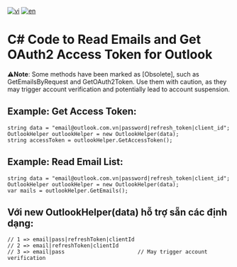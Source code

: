 [![vi](https://img.shields.io/badge/Ng%C3%B4n%20ng%E1%BB%AF-Ti%E1%BA%BFng%20Vi%E1%BB%87t-red.svg)](https://github.com/ngochoaitn/little-things/read-email-outlook/CSharp/blob/main/README.md)
[![en](https://img.shields.io/badge/Language-English-blue.svg)](https://github.com/ngochoaitn/little-things/read-email-outlook/CSharp/blob/main/README.en.md)

# C# Code to Read Emails and Get OAuth2 Access Token for Outlook
⚠️**Note**: Some methods have been marked as [Obsolete], such as GetEmailsByRequest and GetOAuth2Token. Use them with caution, as they may trigger account verification and potentially lead to account suspension.
## Example: Get Access Token:
```
string data = "email@outlook.com.vn|password|refresh_token|client_id";
OutlookHelper outlookHelper = new OutlookHelper(data);
string accessToken = outlookHelper.GetAccessToken();
```

## Example: Read Email List:
```
string data = "email@outlook.com.vn|password|refresh_token|client_id";
OutlookHelper outlookHelper = new OutlookHelper(data);
var mails = outlookHelper.GetEmails();
```

## Với new OutlookHelper(data) hỗ trợ sẵn các định dạng:
```
// 1 => email|pass|refreshToken|clientId
// 2 => email|refreshToken|clientId
// 3 => email|pass                       // May trigger account verification
```